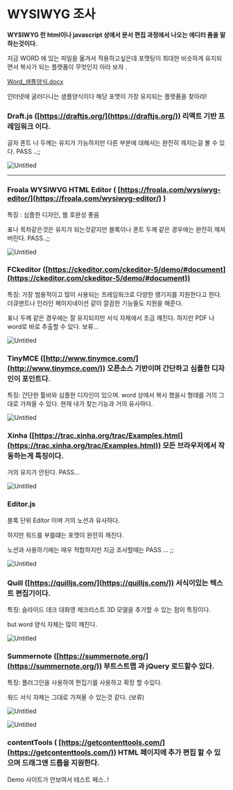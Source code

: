 # WYSIWYG 조사

**WYSIWYG 란 html이나 javascript 상에서 문서 편집 과정에서 나오는 에디터 폼을 말하는것이다.**

지금 WORD 에 있는 파일을 옮겨서 적용하고싶은데 포맷팅이 최대한 비슷하게 유지되면서 복사가 되는 플랫폼이 무엇인지 아라 보자 .

[Word_샘플양식.docx](WYSIWYG%20%E1%84%8C%E1%85%A9%E1%84%89%E1%85%A1%20180acdf33d5e46108d61f53d8b459b21/Word_%25EC%2583%2598%25ED%2594%258C%25EC%2596%2591%25EC%258B%259D.docx)

인터넷에 굴러다니는 샘플양식이다 해당 포맷이 가장 유지되는 플랫폼을 찾아라!

### **Draft.js (**[https://draftjs.org/](https://draftjs.org/)) **리액트 기반 프레임워크 이다.**

글자 폰트 나 두께는 유지가 가능하지만 다른 부분에 대해서는 완전히 깨지는걸 볼 수 있다. PASS ..;;

![Untitled](WYSIWYG%20%E1%84%8C%E1%85%A9%E1%84%89%E1%85%A1%20180acdf33d5e46108d61f53d8b459b21/Untitled.png)

 ****

### Froala WYSIWVG HTML Editor ( [https://froala.com/wysiwyg-editor/](https://froala.com/wysiwyg-editor/) )

특징 : 심플한 디자인, 웹 호완성 좋음 

표나 목차같은것은 유지가 되는것같지만 블록이나 폰트 두께 같은 경우에는 완전히 깨져버린다. PASS..;;

![Untitled](WYSIWYG%20%E1%84%8C%E1%85%A9%E1%84%89%E1%85%A1%20180acdf33d5e46108d61f53d8b459b21/Untitled%201.png)

### FCkeditor ([https://ckeditor.com/ckeditor-5/demo/#document](https://ckeditor.com/ckeditor-5/demo/#document))

특징: 가장 범용적이고 많이 사용되는 프레임워크로 다양한 랭기지를 지원한다고 한다. 더큐맨트나 인라인 페이지네이션 같이 깔끔한 기능들도 지원을 해준다.

표나 두께 같은 경우에는 잘 유지되지만 서식 자체에서 조금 꺠진다. 하지만 PDF 나 word로 바로 추출할 수 있다. 보류…

![Untitled](WYSIWYG%20%E1%84%8C%E1%85%A9%E1%84%89%E1%85%A1%20180acdf33d5e46108d61f53d8b459b21/Untitled%202.png)

### TinyMCE  ([http://www.tinymce.com/](http://www.tinymce.com/))  오픈소스 기반이며 간단하고 심플한 디자인이 포인트다.

특징: 간단한 툴바와 심플한 디자인이 있으며. word 상에서 복사 했을시 형태를 거의 그대로 가져올 수 있다. 현재 내가 찾는기능과 거의 유사하다.

![Untitled](WYSIWYG%20%E1%84%8C%E1%85%A9%E1%84%89%E1%85%A1%20180acdf33d5e46108d61f53d8b459b21/Untitled%203.png)

### Xinha ([https://trac.xinha.org/trac/Examples.html](https://trac.xinha.org/trac/Examples.html)) 모든 브라우저에서 작동하는게 특징이다.

거의 유지가 안된다. PASS… 

![Untitled](WYSIWYG%20%E1%84%8C%E1%85%A9%E1%84%89%E1%85%A1%20180acdf33d5e46108d61f53d8b459b21/Untitled%204.png)

### **Editor.js**

블록 단위 Editor 이며 거의 노션과 유사하다.

하지만 워드를 부를떄는 포맷이 완전히 깨진다. 

노션과 사용하기에는 매우 적합하지만 지금 조사할때는 PASS … ;; 

![Untitled](WYSIWYG%20%E1%84%8C%E1%85%A9%E1%84%89%E1%85%A1%20180acdf33d5e46108d61f53d8b459b21/Untitled%205.png)

### **Quill (**[https://quilljs.com/](https://quilljs.com/)) 서식이있는 텍스트 편집기이다.

특징:  슬라이드 데크 대화영 체크리스트 3D 모델을 추가할 수 있는 점이 특징이다. 

but word 양식 자체는 많이 꺠진다.

![Untitled](WYSIWYG%20%E1%84%8C%E1%85%A9%E1%84%89%E1%85%A1%20180acdf33d5e46108d61f53d8b459b21/Untitled%206.png)

### Summernote  ([https://summernote.org/](https://summernote.org/)) 부트스트랩 과 jQuery 로드할수 있다.

특징: 플러그인을 사용하여 편집기를 사용하고 확장 할 수있다.

워드 서식 자체는 그대로 가져올 수 있는것 같다. (보류)

![Untitled](WYSIWYG%20%E1%84%8C%E1%85%A9%E1%84%89%E1%85%A1%20180acdf33d5e46108d61f53d8b459b21/Untitled%207.png)

![Untitled](WYSIWYG%20%E1%84%8C%E1%85%A9%E1%84%89%E1%85%A1%20180acdf33d5e46108d61f53d8b459b21/Untitled%207.png)

### **contentTools (** [https://getcontenttools.com/](https://getcontenttools.com/)**) HTML 페이지에 추가 편집 할 수 있으며 드래그앤 드롭을 지원한다.**

Demo 사이트가 안보여서 테스트 페스..!